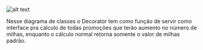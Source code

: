 ![alt text]([https://www.linkpicture.com/q/classes_notaextra.png](https://www.linkpicture.com/q/Captura-de-tela-2022-06-08-155932.png))

Nesse diagrama de classes o Decorator tem como função de servir como interface pra cálculo de todas promoções que terão aumento no número de milhas, enquanto o cálculo normal retorna somente o valor de milhas padrão.
